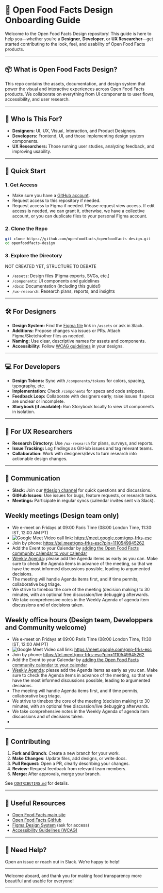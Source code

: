 # 🥗 Open Food Facts Design Onboarding Guide

Welcome to the Open Food Facts Design repository! This guide is here to help you—whether you’re a **Designer**, **Developer**, or **UX Researcher**—get started contributing to the look, feel, and usability of Open Food Facts products.

---

## 📦 What is Open Food Facts Design?

This repo contains the assets, documentation, and design system that power the visual and interactive experiences across Open Food Facts products. We collaborate on everything from UI components to user flows, accessibility, and user research.

---

## 👥 Who Is This For?

- **Designers:** UI, UX, Visual, Interaction, and Product Designers.
- **Developers:** Frontend, UI, and those implementing design system components.
- **UX Researchers:** Those running user studies, analyzing feedback, and improving usability.

---

## 🚩 Quick Start

### 1. **Get Access**
- Make sure you have a [GitHub account](https://github.com/).
- Request access to this repository if needed.
- Request access to Figma if needed. Please request view access. If edit access is needed, we can grant it, otherwise, we have a collective account, or you can duplicate files to your personal Figma account.

### 2. **Clone the Repo**
```bash
git clone https://github.com/openfoodfacts/openfoodfacts-design.git
cd openfoodfacts-design
```

### 3. **Explore the Directory**
NOT CREATED YET, STRUCTURE TO DEBATE
- `/assets`: Design files (Figma exports, SVGs, etc.)
- `/components`: UI components and guidelines
- `/docs`: Documentation (including this guide!)
- `/ux-research`: Research plans, reports, and insights

---

## 🛠️ For Designers

- **Design System:** Find the [Figma file](https://www.figma.com/) link in `/assets` or ask in Slack.
- **Additions:** Propose changes via issues or PRs. Attach Figma/Sketch/other files as needed.
- **Naming:** Use clear, descriptive names for assets and components.
- **Accessibility:** Follow [WCAG guidelines](https://www.w3.org/WAI/standards-guidelines/wcag/) in your designs.

---

## 💻 For Developers

- **Design Tokens:** Sync with `/components/tokens` for colors, spacing, typography, etc.
- **Implementation:** Check `/components` for specs and code snippets.
- **Feedback Loop:** Collaborate with designers early; raise issues if specs are unclear or incomplete.
- **Storybook (if available):** Run Storybook locally to view UI components in isolation.

---

## 🔬 For UX Researchers

- **Research Directory:** Use `/ux-research` for plans, surveys, and reports.
- **Issue Tracking:** Log findings as GitHub issues and tag relevant teams.
- **Collaboration:** Work with designers/devs to turn research into actionable design changes.

---

## 📣 Communication

- **Slack:** Join our [#design channel](https://openfoodfacts.slack.com/) for quick questions and discussions.
- **GitHub Issues:** Use issues for bugs, feature requests, or research tasks.
- **Meetings:** Participate in regular syncs (calendar invites sent via Slack).

## Weekly meetings (Design team only)

- We e-meet on Fridays at 09:00 Paris Time (08:00 London Time, 11:30 IST, 12:00 AM PT)
- ![Google Meet](https://img.shields.io/badge/Google%20Meet-00897B?logo=google-meet&logoColor=white) Video call link: <https://meet.google.com/gnp-frks-esc>
- Join by phone: <https://tel.meet/gnp-frks-esc?pin=1110549945262>
- Add the Event to your Calendar by [adding the Open Food Facts community calendar to your calendar](https://wiki.openfoodfacts.org/Events)
- [Weekly Agenda](https://docs.google.com/document/d/1MGQqMV7M4JTjFcRsiRvMZ8bnmd9vJWdSyRR3wJHUBMk/edit): please add the Agenda items as early as you can. Make sure to check the Agenda items in advance of the meeting, so that we have the most informed discussions possible, leading to argumented decisions.
- The meeting will handle Agenda items first, and if time permits, collaborative bug triage.
- We strive to timebox the core of the meeting (decision making) to 30 minutes, with an optional free discussion/live debugging afterwards.
- We take comprehensive notes in the Weekly Agenda of agenda item discussions and of decisions taken.

## Weekly office hours (Design team, Developpers and Community welcome)
- We e-meet on Fridays at 09:00 Paris Time (08:00 London Time, 11:30 IST, 12:00 AM PT)
- ![Google Meet](https://img.shields.io/badge/Google%20Meet-00897B?logo=google-meet&logoColor=white) Video call link: <https://meet.google.com/gnp-frks-esc>
- Join by phone: <https://tel.meet/gnp-frks-esc?pin=1110549945262>
- Add the Event to your Calendar by [adding the Open Food Facts community calendar to your calendar](https://wiki.openfoodfacts.org/Events)
- [Weekly Agenda](https://docs.google.com/document/d/1MGQqMV7M4JTjFcRsiRvMZ8bnmd9vJWdSyRR3wJHUBMk/edit): please add the Agenda items as early as you can. Make sure to check the Agenda items in advance of the meeting, so that we have the most informed discussions possible, leading to argumented decisions.
- The meeting will handle Agenda items first, and if time permits, collaborative bug triage.
- We strive to timebox the core of the meeting (decision making) to 30 minutes, with an optional free discussion/live debugging afterwards.
- We take comprehensive notes in the Weekly Agenda of agenda item discussions and of decisions taken.
- 
---

## 🚀 Contributing

1. **Fork and Branch:** Create a new branch for your work.
2. **Make Changes:** Update files, add designs, or write docs.
3. **Pull Request:** Open a PR, clearly describing your changes.
4. **Review:** Request feedback from relevant team members.
5. **Merge:** After approvals, merge your branch.

See [`CONTRIBUTING.md`](./CONTRIBUTING.md) for details.

---

## 📝 Useful Resources

- [Open Food Facts main site](https://openfoodfacts.org/)
- [Open Food Facts GitHub](https://github.com/openfoodfacts/)
- [Figma Design System](https://www.figma.com/) (ask for access)
- [Accessibility Guidelines (WCAG)](https://www.w3.org/WAI/standards-guidelines/wcag/)

---

## 🙋 Need Help?

Open an issue or reach out in Slack. We’re happy to help!

---

Welcome aboard, and thank you for making food transparency more beautiful and usable for everyone!

---
